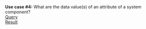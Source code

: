 **Use case #4:** What are the data value(s) of an attribute of a system component?   
[Query](https://github.com/amabdallah/WaM-DaM/blob/master/Files/Queries/04ComparSurfaceArea_Parameter.sql)     
[Result]()  
